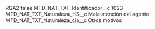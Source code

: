 <?xml version="1.0" encoding="UTF-8"?>
<CustomMetadata xmlns="http://soap.sforce.com/2006/04/metadata" xmlns:xsi="http://www.w3.org/2001/XMLSchema-instance" xmlns:xsd="http://www.w3.org/2001/XMLSchema">
    <label>RGA2</label>
    <protected>false</protected>
    <values>
        <field>MTD_NAT_TXT_Identificador__c</field>
        <value xsi:type="xsd:string">1023</value>
    </values>
    <values>
        <field>MTD_NAT_TXT_Naturaleza_HS__c</field>
        <value xsi:type="xsd:string">Mala atención del agente</value>
    </values>
    <values>
        <field>MTD_NAT_TXT_Naturaleza_cia__c</field>
        <value xsi:type="xsd:string">Otros motivos</value>
    </values>
</CustomMetadata>
